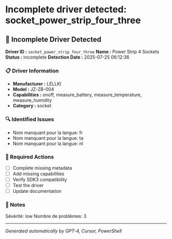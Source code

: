 # Incomplete driver detected: socket_power_strip_four_three

## 🚨 Incomplete Driver Detected

**Driver ID :** `socket_power_strip_four_three`
**Name :** Power Strip 4 Sockets
**Status :** incomplete
**Detection Date :** 2025-07-25 06:12:36

### 📋 Driver Information
- **Manufacturer :** LELLKI
- **Model :** JZ-ZB-004
- **Capabilities :** onoff, measure_battery, measure_temperature, measure_humidity
- **Category :** socket

### 🔍 Identified Issues
- Nom manquant pour la langue: fr
- Nom manquant pour la langue: ta
- Nom manquant pour la langue: nl

### 🎯 Required Actions
- [ ] Complete missing metadata
- [ ] Add missing capabilities
- [ ] Verify SDK3 compatibility
- [ ] Test the driver
- [ ] Update documentation

### 📝 Notes
Sévérité: low
Nombre de problèmes: 3

---
*Generated automatically by GPT-4, Cursor, PowerShell*

